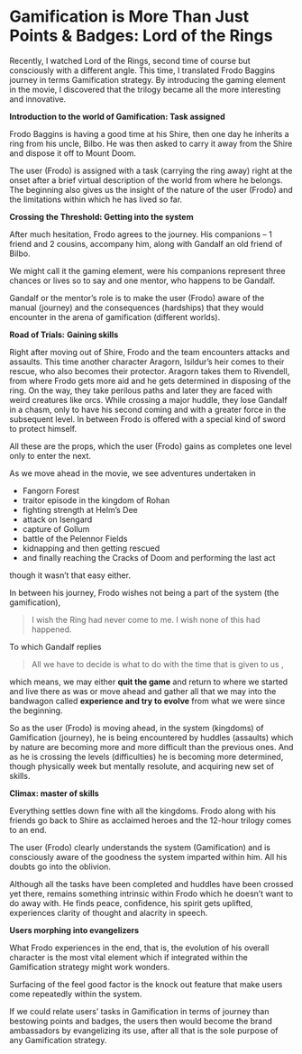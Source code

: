 # Gamification is More Than Just Points & Badges: Lord of the Rings

Recently, I watched Lord of the Rings, second time of course but consciously with a different angle. This time, I translated Frodo Baggins journey in terms Gamification strategy. By introducing the gaming element in the movie, I discovered that the trilogy became all the more interesting and innovative.

**Introduction to the world of Gamification: Task assigned**

Frodo Baggins is having a good time at his Shire, then one day he inherits a ring from his uncle, Bilbo. He was then asked to carry it away from the Shire and dispose it off to Mount Doom.

The user (Frodo) is assigned with a task (carrying the ring away) right at the onset after a brief virtual description of the world from where he belongs. The beginning also gives us the insight of the nature of the user (Frodo) and the limitations within which he has lived so far.

**Crossing the Threshold: Getting into the system**

After much hesitation, Frodo agrees to the journey. His companions – 1 friend and 2 cousins, accompany him, along with Gandalf an old friend of Bilbo.

We might call it the gaming element, were his companions represent three chances or lives so to say and one mentor, who happens to be Gandalf.

Gandalf or the mentor’s role is to make the user (Frodo) aware of the manual (journey) and the consequences (hardships) that they would encounter in the arena of gamification (different worlds).

**Road of Trials:** **Gaining skills**

Right after moving out of Shire, Frodo and the team encounters attacks and assaults. This time another character Aragorn, Isildur’s heir comes to their rescue, who also becomes their protector. Aragorn takes them to Rivendell, from where Frodo gets more aid and he gets determined in disposing of the ring. On the way, they take perilous paths and later they are faced with weird creatures like orcs. While crossing a major huddle, they lose Gandalf in a chasm, only to have his second coming and with a greater force in the subsequent level. In between Frodo is offered with a special kind of sword to protect himself.

All these are the props, which the user (Frodo) gains as completes one level only to enter the next.

As we move ahead in the movie, we see adventures undertaken in 

- Fangorn Forest
- traitor episode in the kingdom of Rohan
- fighting strength at Helm’s Dee
- attack on Isengard
- capture of Gollum
- battle of the Pelennor Fields
- kidnapping and then getting rescued 
- and finally reaching the Cracks of Doom and performing the last act

though it wasn’t that easy either.

In between his journey, Frodo wishes not being a part of the system (the gamification), 

> I wish the Ring had never come to me. I wish none of this had happened.

To which Gandalf replies 

> All we have to decide is what to do with the time that is given to us , 

which means, we may either **quit the game** and return to where we started and live there as was or move ahead and gather all that we may into the bandwagon called **experience and try to evolve** from what we were since the beginning.

So as the user (Frodo) is moving ahead, in the system (kingdoms) of Gamification (journey), he is being encountered by huddles (assaults) which by nature are becoming more and more difficult than the previous ones. And as he is crossing the levels (difficulties) he is becoming more determined, though physically week but mentally resolute, and acquiring new set of skills.

**Climax: master of skills**

Everything settles down fine with all the kingdoms. Frodo along with his friends go back to Shire as acclaimed heroes and the 12-hour trilogy comes to an end.

The user (Frodo) clearly understands the system (Gamification) and is consciously aware of the goodness the system imparted within him. All his doubts go into the oblivion.

Although all the tasks have been completed and huddles have been crossed yet there, remains something intrinsic within Frodo which he doesn’t want to do away with. He finds peace, confidence, his spirit gets uplifted, experiences clarity of thought and alacrity in speech.

**Users morphing into evangelizers**

What Frodo experiences in the end, that is, the evolution of his overall character is the most vital element which if integrated within the Gamification strategy might work wonders.

Surfacing of the feel good factor is the knock out feature that make users come repeatedly within the system.

If we could relate users’ tasks in Gamification in terms of journey than bestowing points and badges, the users then would become the brand ambassadors by evangelizing its use, after all that is the sole purpose of any Gamification strategy.